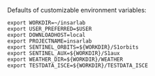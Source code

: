 Defaults of customizable environment variables:
```
export WORKDIR=~/insarlab
export USER_PREFERRED=$USER
export DOWNLOADHOST=local
export PROJECTNAME=insarlab
export SENTINEL_ORBITS=${WORKDIR}/S1orbits
export SENTINEL_AUX=${WORKDIR}/S1aux
export WEATHER_DIR=${WORKDIR}/WEATHER
export TESTDATA_ISCE=${WORKDIR}/TESTDATA_ISCE
```
